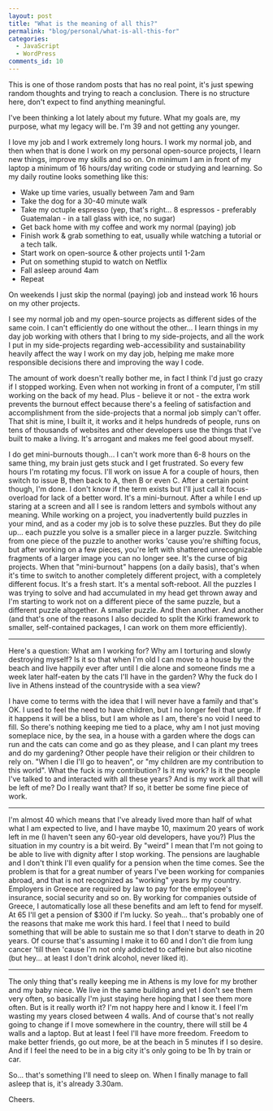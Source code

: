```yaml
---
layout: post
title: "What is the meaning of all this?"
permalink: "blog/personal/what-is-all-this-for"
categories:
  - JavaScript
  - WordPress
comments_id: 10
---
```


This is one of those random posts that has no real point, it's just spewing random thoughts and trying to reach a conclusion. There is no structure here, don't expect to find anything meaningful.

I've been thinking a lot lately about my future. What my goals are, my purpose, what my legacy will be. I'm 39 and not getting any younger. 

I love my job and I work extremely long hours. I work my normal job, and then when that is done I work on my personal open-source projects, I learn new things, improve my skills and so on. On minimum I am in front of my laptop a minimum of 16 hours/day writing code or studying and learning. So my daily routine looks something like this:

* Wake up time varies, usually between 7am and 9am
* Take the dog for a 30-40 minute walk
* Take my octuple espresso (yep, that's right... 8 espressos - preferably Guatemalan - in a tall glass with ice, no sugar)
* Get back home with my coffee and work my normal (paying) job
* Finish work & grab something to eat, usually while watching a tutorial or a tech talk.
* Start work on open-source & other projects until 1-2am
* Put on something stupid to watch on Netflix
* Fall asleep around 4am
* Repeat

On weekends I just skip the normal (paying) job and instead work 16 hours on my other projects.

I see my normal job and my open-source projects as different sides of the same coin. I can't efficiently do one without the other... I learn things in my day job working with others that I bring to my side-projects, and all the work I put in my side-projects regarding web-accessibility and sustainability heavily affect the way I work on my day job, helping me make more responsible decisions there and improving the way I code.

The amount of work doesn't really bother me, in fact I think I'd just go crazy if I stopped working. Even when not working in front of a computer, I'm still working on the back of my head. Plus - believe it or not - the extra work prevents the burnout effect because there's a feeling of satisfaction and accomplishment from the side-projects that a normal job simply can't offer. That shit is mine, I built it, it works and it helps hundreds of people, runs on tens of thousands of websites and other developers use the things that I've built to make a living. It's arrogant and makes me feel good about myself.

I do get mini-burnouts though... I can't work more than 6-8 hours on the same thing, my brain just gets stuck and I get frustrated. So every few hours I'm rotating my focus. I'll work on issue A for a couple of hours, then switch to issue B, then back to A, then B or even C. After a certain point though, I'm done. I don't know if the term exists but I'll just call it focus-overload for lack of a better word. It's a mini-burnout. After a while I end up staring at a screen and all I see is random letters and symbols without any meaning. While working on a project, you inadvertently build puzzles in your mind, and as a coder my job is to solve these puzzles. But they do pile up... each puzzle you solve is a smaller piece in a larger puzzle. Switching from one piece of the puzzle to another works 'cause you're shifting focus, but after working on a few pieces, you're left with shattered unrecognizable fragments of a larger image you can no longer see. It's the curse of big projects. When that "mini-burnout" happens (on a daily basis), that's when it's time to switch to another completely different project, with a completely different focus. It's a fresh start. It's a mental soft-reboot. All the puzzles I was trying to solve and had accumulated in my head get thrown away and I'm starting to work not on a different piece of the same puzzle, but a different puzzle altogether. A smaller puzzle. And then another. And another (and that's one of the reasons I also decided to split the Kirki framework to smaller, self-contained packages, I can work on them more efficiently).

------------------

Here's a question: What am I working for? Why am I torturing and slowly destroying myself? Is it so that when I'm old I can move to a house by the beach and live happily ever after until I die alone and someone finds me a week later half-eaten by the cats I'll have in the garden? Why the fuck do I live in Athens instead of the countryside with a sea view?

I have come to terms with the idea that I will never have a family and that's OK. I used to feel the need to have children, but I no longer feel that urge. If it happens it will be a bliss, but I am whole as I am, there's no void I need to fill. So there's nothing keeping me tied to a place, why am I not just moving someplace nice, by the sea, in a house with a garden where the dogs can run and the cats can come and go as they please, and I can plant my trees and do my gardening? Other people have their religion or their children to rely on. "When I die I'll go to heaven", or "my children are my contribution to this world". What the fuck is my contribution? Is it my work? Is it the people I've talked to and interacted with all these years? And is my work all that will be left of me? Do I really want that? If so, it better be some fine piece of work.

----------------------------

I'm almost 40 which means that I've already lived more than half of what what I am expected to live, and I have maybe 10, maximum 20 years of work left in me (I haven't seen any 60-year old developers, have you?) Plus the situation in my country is a bit weird. By "weird" I mean that I'm not going to be able to live with dignity after I stop working. The pensions are laughable and I don't think I'll even qualify for a pension when the time comes. See the problem is that for a great number of years I've been working for companies abroad, and that is not recognized as "working" years by my country. Employers in Greece are required by law to pay for the employee's insurance, social security and so on. By working for companies outside of Greece, I automatically lose all these benefits and am left to fend for myself. At 65 I'll get a pension of $300 if I'm lucky. So yeah... that's probably one of the reasons that make me work this hard. I feel that I need to build something that will be able to sustain me so that I don't starve to death in 20 years. Of course that's assuming I make it to 60 and I don't die from lung cancer 'till then 'cause I'm not only addicted to caffeine but also nicotine (but hey... at least I don't drink alcohol, never liked it).

------------------------------------

The only thing that's really keeping me in Athens is my love for my brother and my baby niece. We live in the same building and yet I don't see them very often, so basically I'm just staying here hoping that I see them more often. But is it really worth it? I'm not happy here and I know it. I feel I'm wasting my years closed between 4 walls. And of course that's not really going to change if I move somewhere in the country, there will still be 4 walls and a laptop. But at least I feel I'll have more freedom. Freedom to make better friends, go out more, be at the beach in 5 minutes if I so desire. And if I feel the need to be in a big city it's only going to be 1h by train or car. 

So... that's something I'll need to sleep on. When I finally manage to fall asleep that is, it's already 3.30am.

Cheers.